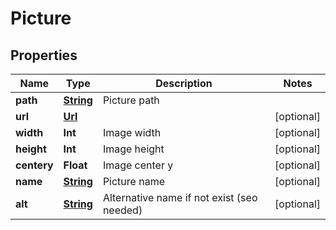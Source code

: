 
# Picture

## Properties
Name | Type | Description | Notes
------------ | ------------- | ------------- | -------------
**path** | [**String**](String.md) | Picture path | 
**url** | [**Url**](Url.md) |  |  [optional]
**width** | **Int** | Image width |  [optional]
**height** | **Int** | Image height |  [optional]
**centery** | **Float** | Image center y |  [optional]
**name** | [**String**](String.md) | Picture name |  [optional]
**alt** | [**String**](String.md) | Alternative name if not exist (seo needed) |  [optional]



